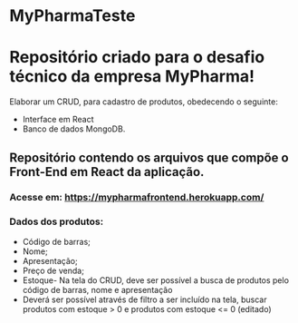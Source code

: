 # MyPharmaTeste

# Repositório criado para o desafio técnico da empresa MyPharma! 

Elaborar um CRUD, para cadastro de produtos, obedecendo o seguinte:
* Interface em React
* Banco de dados MongoDB.


## Repositório contendo os arquivos que compõe o Front-End em React da aplicação.

### Acesse em: https://mypharmafrontend.herokuapp.com/

### Dados dos produtos:
* Código de barras;
* Nome;
* Apresentação;
* Preço de venda;
* Estoque- Na tela do CRUD, deve ser possível a busca de produtos pelo código de barras, nome e apresentação
* Deverá ser possível através de filtro a ser incluído na tela, buscar produtos com estoque > 0 e produtos com estoque <= 0 (editado)
